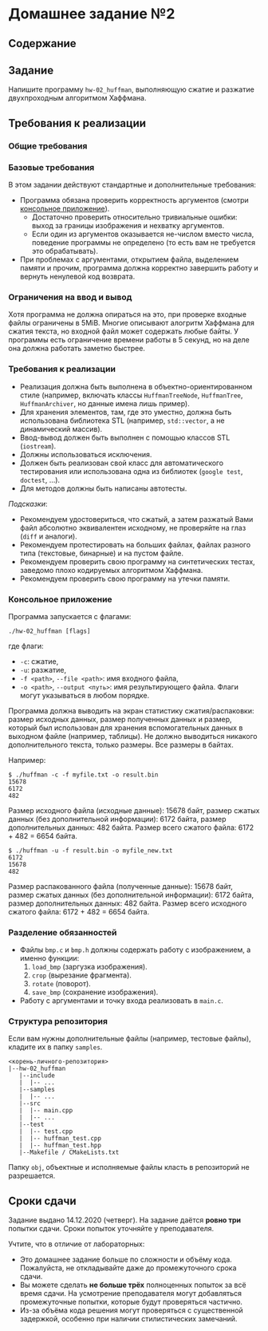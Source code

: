 # Домашнее задание №2

## Содержание

## Задание

Напишите программу `hw-02_huffman`, выполняющую сжатие и разжатие двухпроходным алгоритмом Хаффмана.

## Требования к реализации

### Общие требования
### Базовые требования
В этом задании действуют стандартные и дополнительные требования:

* Программа обязана проверить корректность аргументов (смотри
  [консольное приложение](#консольное-приложение)).
  * Достаточно проверить относительно тривиальные ошибки: выход за границы изображения и нехватку
    аргументов.
  * Если один из аргументов оказывается не-числом вместо числа, поведение программы не определено
    (то есть вам не требуется это обрабатывать).
* При проблемах с аргументами, открытием файла, выделением памяти и прочим, программа должна
  корректно завершить работу и вернуть ненулевой код возврата.

### Ограничения на ввод и вывод

Хотя программа не должна опираться на это, при проверке входные файлы ограничены в 5MiB. Многие
описывают алогритм Хаффмана для сжатия текста, но входной файл может содержать любые байты. У
программы есть ограничение времени работы в 5 секунд, но на деле она должна работать заметно
быстрее.

### Требования к реализации

* Реализация должна быть выполнена в объектно-ориентированном стиле (например, включать классы 
  `HuffmanTreeNode`, `HuffmanTree`, `HuffmanArchiver`, но данные имена лишь пример).
* Для хранения элементов, там, где это уместно, должна быть использована библиотека STL (например,
  `std::vector`, а не динамический массив).
* Ввод-вывод должен быть выполнен с помощью классов STL (`iostream`).
* Должны использоваться исключения.
* Должен быть реализован свой класс для автоматического тестирования или использована одна из
  библиотек (`google test`, `doctest`, …).
* Для методов должны быть написаны автотесты.


*Подсказки*:
* Рекомендуем удостовериться, что сжатый, а затем разжатый Вами файл абсолютно эквивалентен
  исходному, не проверяйте на глаз (`diff` и аналоги).
* Рекомендуем протестировать на больших файлах, файлах разного типа (текстовые, бинарные) и на
  пустом файле.
* Рекомендуем проверить свою программу на синтетических тестах, заведомо плохо кодируемых алгоритмом
  Хаффмана.
* Рекомендуем проверить свою программу на утечки памяти.

### Консольное приложение

Программа запускается с флагами:
```
./hw-02_huffman [flags]
```
где флаги:
* `-c`: сжатие,
* `-u`: разжатие,
* `-f <path>`, `--file <path>`: имя входного файла,
* `-o <path>`, `--output <путь>`: имя результирующего файла.
Флаги могут указываться в любом порядке.

Программа должна выводить на экран статистику сжатия/распаковки: размер исходных данных, размер
полученных данных и размер, который был использован для хранения вспомогательных данных в выходном
файле (например, таблицы). Не должно выводиться никакого дополнительного текста, только размеры.
Все размеры в байтах.

Например:
```
$ ./huffman -c -f myfile.txt -o result.bin
15678
6172
482
```

Размер исходного файла (исходные данные): 15678 байт, размер сжатых данных (без дополнительной
информации): 6172 байта, размер дополнительных данных: 482 байта. Размер всего сжатого файла: 6172 +
482 = 6654 байта.

```
$ ./huffman -u -f result.bin -o myfile_new.txt
6172
15678
482
```

Размер распакованного файла (полученные данные): 15678 байт, размер сжатых данных (без 
дополнительной информации): 6172 байта, размер дополнительных данных: 482 байта. Размер всего
исходного сжатого файла: 6172 + 482 = 6654 байта.

### Разделение обязанностей
* Файлы `bmp.c` и `bmp.h` должны содержать работу с изображением, а именно функции:
  1. `load_bmp` (заргузка изображения).
  1. `crop` (вырезание фрагмента).
  1. `rotate` (поворот).
  1. `save_bmp` (сохранение изображения).
* Работу с аргументами и точку входа реализовать в `main.c`.

### Структура репозитория
Если вам нужны дополнительные файлы (например, тестовые файлы), кладите их в папку `samples`.

```
<корень-личного-репозитория>
|--hw-02_huffman
   |--include
   |  |-- ...
   |--samples
   |  |-- ...
   |--src
   |  |-- main.cpp
   |  |-- ...
   |--test
   |  |-- test.cpp
   |  |-- huffman_test.cpp
   |  |-- huffman_test.hpp
   |--Makefile / CMakeLists.txt
```

Папку `obj`, объектные и исполняемые файлы класть в репозиторий не разрешается.

## Сроки сдачи
Задание выдано 14.12.2020 (четверг).
На задание даётся **ровно три** попытки сдачи. Сроки попыток уточняйте у преподавателя.

Учтите, что в отличие от лабораторных:

* Это домашнее задание больше по сложности и объёму кода. Пожалуйста, не откладывайте даже до
  промежуточного срока сдачи.
* Вы можете сделать **не больше трёх** полноценных попыток за всё время сдачи. На усмотрение
  преподавателя могут добавляться промежуточные попытки, которые будут проверяться частично.
* Из-за объёма кода решения могут проверяться с существенной задержкой, особенно при наличии
  стилистических замечаний.
